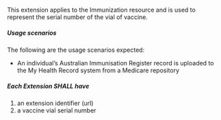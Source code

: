 This extension applies to the Immunization resource and is used to represent the serial number of the vial of vaccine.


##### **Usage scenarios**
The following are the usage scenarios expected:
* An individual’s Australian Immunisation Register record is uploaded to the My Health Record system from a Medicare repository

##### **Each Extension SHALL have**
1. an extension identifier (url)
1. a vaccine vial serial number



